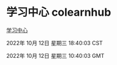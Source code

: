 # 学习中心 colearnhub
[学习中心](http://27.19.33.125:56308/colearnhub/)

2022年 10月 12日 星期三 18:40:03 CST

2022年 10月 12日 星期三 10:40:03 GMT
